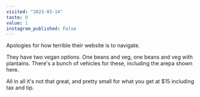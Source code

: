 ```yaml
---
visited: "2023-03-14"
taste: 0
value: 1
instagram_published: False
---
```


Apologies for how terrible their website is to navigate.

They have two vegan options. One beans and veg, one beans and veg with plantains. There's a bunch of vehicles for these, including the arepa shown here.

All in all it's not that great, and pretty small for what you get at $15 including tax and tip.

